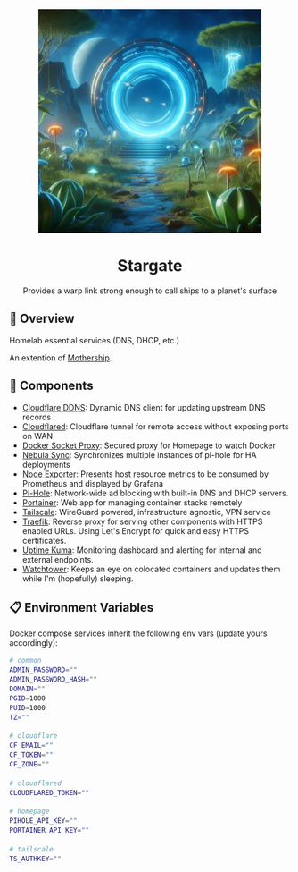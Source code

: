 <div align="center">

<img src="./stargate.jpg" height="400px"/>

# Stargate

Provides a warp link strong enough to call ships to a planet's surface

</div>

## 📖 Overview

Homelab essential services (DNS, DHCP, etc.)

An extention of [Mothership](https://github.com/jovalle/mothership).

## 🧰 Components

- [Cloudflare DDNS](https://hub.docker.com/r/oznu/cloudflare-ddns/): Dynamic DNS client for updating upstream DNS records
- [Cloudflared](https://github.com/cloudflare/cloudflared): Cloudflare tunnel for remote access without exposing ports on WAN
- [Docker Socket Proxy](https://github.com/Tecnativa/docker-socket-proxy): Secured proxy for Homepage to watch Docker
- [Nebula Sync](https://github.com/lovelaze/nebula-sync): Synchronizes multiple instances of pi-hole for HA deployments
- [Node Exporter](https://github.com/prometheus/node_exporter): Presents host resource metrics to be consumed by Prometheus and displayed by Grafana
- [Pi-Hole](https://pi-hole.net): Network-wide ad blocking with built-in DNS and DHCP servers.
- [Portainer](https://portainer.io): Web app for managing container stacks remotely
- [Tailscale](https://tailscale.com): WireGuard powered, infrastructure agnostic, VPN service
- [Traefik](https://traefik.io): Reverse proxy for serving other components with HTTPS enabled URLs. Using Let's Encrypt for quick and easy HTTPS certificates.
- [Uptime Kuma](https://github.com/louislam/uptime-kuma): Monitoring dashboard and alerting for internal and external endpoints.
- [Watchtower](https://containrrr.dev/watchtower/): Keeps an eye on colocated containers and updates them while I'm (hopefully) sleeping.

## 📋 Environment Variables

Docker compose services inherit the following env vars (update yours accordingly):

```sh
# common
ADMIN_PASSWORD=""
ADMIN_PASSWORD_HASH=""
DOMAIN=""
PGID=1000
PUID=1000
TZ=""

# cloudflare
CF_EMAIL=""
CF_TOKEN=""
CF_ZONE=""

# cloudflared
CLOUDFLARED_TOKEN=""

# homepage
PIHOLE_API_KEY=""
PORTAINER_API_KEY=""

# tailscale
TS_AUTHKEY=""
```
